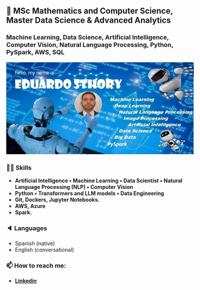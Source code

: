 <!--
**sthory/sthory** is a ✨ _special_ ✨ repository because its `README.md` (this file) appears on your GitHub profile.-->

## 🧔 MSc Mathematics and Computer Science, Master Data Science & Advanced Analytics
### Machine Learning, Data Science, Artificial Intelligence, Computer Vision, Natural Language Processing, Python, PySpark, AWS, SQL

![image](https://github.com/sthory/images/blob/main/Linkedin5.jpg)

### 👨‍💻 Skills

- **Artificial Intelligence • Machine Learning • Data Scientist • Natural Language Processing (NLP) • Computer Vision**
- **Python • Transformers and LLM models • Data Engineering**
- **Git, Dockers, Jupyter Notebooks.**
- **AWS, Azure**
- **Spark.**

### 🔈 Languages

- Spanish (native)
- English (conversational)

### 📫 How to reach me:

- **[Linkedin](https://www.linkedin.com/in/eduardosthory/)**
